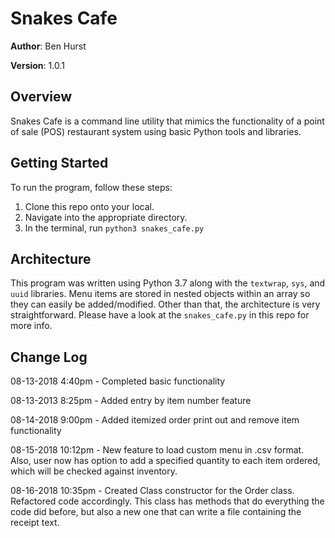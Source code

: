 
# Snakes Cafe

  

**Author**: Ben Hurst

**Version**: 1.0.1

  

## Overview

Snakes Cafe is a command line utility that mimics the functionality of a point of sale (POS) restaurant system using basic Python tools and libraries.

## Getting Started
To run the program, follow these steps:
 1. Clone this repo onto your local.
 2. Navigate into the appropriate directory.
 3. In the terminal, run ```python3 snakes_cafe.py```

  

## Architecture

This program was written using Python 3.7 along with the ```textwrap```, ```sys```, and ```uuid``` libraries. Menu items are stored in nested objects within an array so they can easily be added/modified. Other than that, the architecture is very straightforward. Please have a look at the ```snakes_cafe.py``` in this repo for more info.

  
## Change Log

08-13-2018 4:40pm - Completed basic functionality

08-13-2013 8:25pm - Added entry by item number feature

08-14-2018 9:00pm - Added itemized order print out and remove item functionality

08-15-2018 10:12pm - New feature to load custom menu in .csv format. Also, user now has option to add a specified quantity to each item ordered, which will be checked against inventory.

08-16-2018 10:35pm - Created Class constructor for the Order class. Refactored code accordingly. This class has methods that do everything the code did before, but also a new one that can write a file containing the receipt text.

